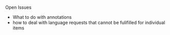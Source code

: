 Open Issues

- What to do with annotations
- how to deal with language requests that cannot be fulifilled for individual items

